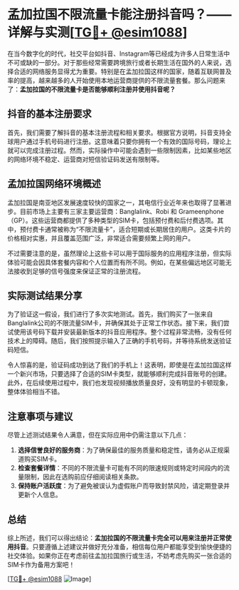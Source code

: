 # 孟加拉国不限流量卡能注册抖音吗？——详解与实测[[TG💪+ @esim1088](https://t.me/s/esim1088)]

在当今数字化的时代，社交平台如抖音、Instagram等已经成为许多人日常生活中不可或缺的一部分。对于那些经常需要跨境旅行或者长期生活在国外的人来说，选择合适的网络服务显得尤为重要。特别是在孟加拉国这样的国家，随着互联网普及率的提高，越来越多的人开始使用本地运营商提供的不限流量套餐。那么问题来了：**孟加拉国的不限流量卡是否能够顺利注册并使用抖音呢？**

## 抖音的基本注册要求

首先，我们需要了解抖音的基本注册流程和相关要求。根据官方说明，抖音支持全球用户通过手机号码进行注册。这意味着只要你拥有一个有效的国际号码，理论上就可以完成注册过程。然而，实际操作中可能会遇到一些限制因素，比如某些地区的网络环境不稳定、运营商对短信验证码发送有限制等。

## 孟加拉国网络环境概述

孟加拉国是南亚地区发展速度较快的国家之一，其电信行业近年来也取得了显著进步。目前市场上主要有三家主要运营商：Banglalink、Robi 和 Grameenphone（GP）。这些运营商都提供了多种类型的SIM卡，包括预付费和后付费选项。其中，预付费卡通常被称为“不限流量卡”，适合短期或长期居住的用户。这类卡片的价格相对实惠，并且覆盖范围广泛，非常适合需要频繁上网的用户。

不过需要注意的是，虽然理论上这些卡可以用于国际服务的应用程序注册，但实际体验可能会因具体套餐内容和个人位置而有所不同。例如，在某些偏远地区可能无法接收到足够的信号强度来保证正常的注册流程。

## 实际测试结果分享

为了验证这一假设，我们进行了多次实地测试。首先，我们购买了一张来自Banglalink公司的不限流量SIM卡，并确保其处于正常工作状态。接下来，我们尝试使用该号码下载并安装最新版本的抖音应用程序。整个过程非常流畅，没有任何技术上的障碍。随后，我们按照提示输入了正确的手机号码，并等待系统发送验证码短信。

令人惊喜的是，验证码成功到达了我们的手机上！这表明，即使是在孟加拉国这样一个新兴市场，只要选择了合适的SIM卡类型，就能够顺利完成抖音账号的创建。此外，在后续使用过程中，我们也发现视频播放质量良好，没有明显的卡顿现象，整体体验相当不错。

## 注意事项与建议

尽管上述测试结果令人满意，但在实际应用中仍需注意以下几点：

1. **选择信誉良好的服务商**：为了确保最佳的服务质量和稳定性，请务必从正规渠道购买SIM卡。
2. **检查套餐详情**：不同的不限流量卡可能有不同的限速规则或特定时间段内的流量限制，因此在选购前应仔细阅读相关条款。
3. **保持账户活跃度**：为了避免被误认为虚假账户而导致封禁风险，请定期登录并更新个人信息。

## 总结

综上所述，我们可以得出结论：**孟加拉国的不限流量卡完全可以用来注册并正常使用抖音**。只要遵循上述建议并做好充分准备，相信每位用户都能享受到愉快便捷的社交体验。如果你正在考虑前往孟加拉国旅行或生活，不妨考虑先购买一张合适的SIM卡作为备用方案吧！

[[TG💪+ @esim1088](https://t.me/s/esim1088) ![Image](https://i.postimg.cc/4NQfJmqS/Snipaste-2025-05-13-00-14-12.png)]